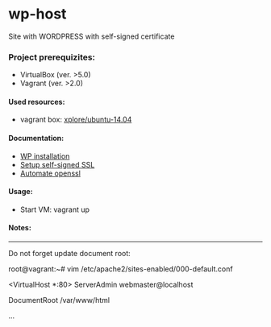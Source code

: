 # wp-host
  Site with WORDPRESS with self-signed certificate



### Project prerequizites:
- VirtualBox (ver. >5.0)
- Vagrant (ver. >2.0)

#### Used resources:
- vagrant box: [xplore/ubuntu-14.04](https://app.vagrantup.com/xplore/boxes/ubuntu-14.04)
  


#### Documentation:
- [WP installation](https://www.digitalocean.com/community/tutorials/how-to-install-wordpress-on-ubuntu-14-04)
- [Setup self-signed SSL](https://devcenter.heroku.com/articles/ssl-certificate-self)
- [Automate openssl](https://www.shellhacks.com/create-csr-openssl-without-prompt-non-interactive/)

#### Usage:

- Start VM:   vagrant up  

#### Notes:
--------------------------------------------------------------------
Do not forget update document root:

root@vagrant:~# vim /etc/apache2/sites-enabled/000-default.conf 

<VirtualHost *:80>
  ServerAdmin webmaster@localhost

  DocumentRoot /var/www/html
  
  ...
  
